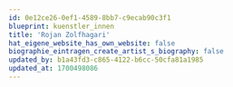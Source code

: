 ```yaml
---
id: 0e12ce26-0ef1-4589-8bb7-c9ecab90c3f1
blueprint: kuenstler_innen
title: 'Rojan Zolfhagari'
hat_eigene_website_has_own_website: false
biographie_eintragen_create_artist_s_biography: false
updated_by: b1a43fd3-c865-4122-b6cc-50cfa81a1985
updated_at: 1700498086
---
```

